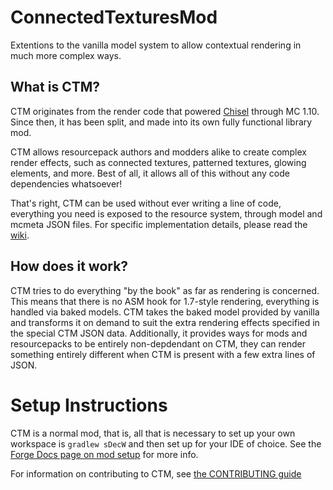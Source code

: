# ConnectedTexturesMod

Extentions to the vanilla model system to allow contextual rendering in much more complex ways.

## What is CTM?

CTM originates from the render code that powered [Chisel](https://github.com/Chisel-Team/Chisel) through MC 1.10. Since then, it has been split, and made into its own fully functional library mod.

CTM allows resourcepack authors and modders alike to create complex render effects, such as connected textures, patterned textures, glowing elements, and more. Best of all, it allows all of this without any code dependencies whatsoever!

That's right, CTM can be used without ever writing a line of code, everything you need is exposed to the resource system, through model and mcmeta JSON files. For specific implementation details, please read the [wiki](https://github.com/Chisel-Team/ConnectedTexturesMod/wiki).

## How does it work?

CTM tries to do everything "by the book" as far as rendering is concerned. This means that there is no ASM hook for 1.7-style rendering, everything is handled via baked models. CTM takes the baked model provided by vanilla and transforms it on demand to suit the extra rendering effects specified in the special CTM JSON data. Additionally, it provides ways for mods and resourcepacks to be entirely non-depdendant on CTM, they can render something entirely different when CTM is present with a few extra lines of JSON.

# Setup Instructions

CTM is a normal mod, that is, all that is necessary to set up your own workspace is `gradlew sDecW` and then set up for your IDE of choice. See the [Forge Docs page on mod setup](http://mcforge.readthedocs.io/en/latest/gettingstarted/) for more info.

For information on contributing to CTM, see [the CONTRIBUTING guide](https://github.com/Chisel-Team/ConnectedTexturesMod/.github/CONTRIBUTING.md)
